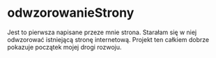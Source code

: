 # odwzorowanieStrony
Jest to pierwsza napisane przeze mnie strona. Starałam się w niej odwzorować istniejącą stronę internetową. Projekt ten całkiem dobrze pokazuje początek mojej drogi rozwoju.
